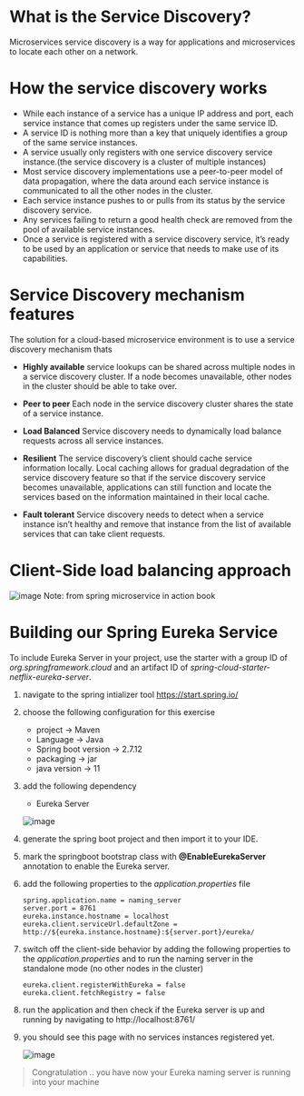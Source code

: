 # What is the Service Discovery?
Microservices service discovery is a way for applications and microservices to locate each other on a network.

# How the service discovery works
- While each instance of a service has a unique IP address and port, each service instance that comes up registers under the same service ID. 
- A service ID is nothing more than a key that uniquely identifies a group of the same service instances.
- A service usually only registers with one service discovery service instance.(the service discovery is a cluster of multiple instances) 
- Most service discovery implementations use a peer-to-peer model of data propagation, where the data around each service instance is communicated to all the other nodes in the cluster.
- Each service instance pushes to or pulls from its status by the service discovery service. 
- Any services failing to return a good health check are removed from the pool of available service instances.
- Once a service is registered with a service discovery service, it’s ready to be used by an application or service that needs to make use of its capabilities.


# Service Discovery mechanism features
The solution for a cloud-based microservice environment is to use a service discovery mechanism thats
- **Highly available**
    service lookups can be shared across multiple nodes in a service discovery cluster. If a node becomes unavailable, other nodes in the cluster should be able to take over.

- **Peer to peer**
    Each node in the service discovery cluster shares the state of a service instance.
    
- **Load Balanced**
    Service discovery needs to dynamically load balance requests across all service instances.

- **Resilient**
    The service discovery’s client should cache service information locally. Local caching allows for gradual degradation of the service discovery feature so that if the service discovery service becomes unavailable, applications can still function and locate the services based on the information maintained in their local cache.

- **Fault tolerant**
    Service discovery needs to detect when a service instance isn’t healthy and remove that instance from the list of available services that can take client requests.
        
    
# Client-Side load balancing approach

![image](https://github.com/shaimaa-hshalaby/Microservice-with-spring-cloud-guide/assets/3264417/877d754e-0dbe-4f0e-9a00-168dc1876384)
    Note: from spring microservice in action book
    
    
 # Building our Spring Eureka Service
 To include Eureka Server in your project, use the starter with a group ID of *org.springframework.cloud* and an artifact ID of *spring-cloud-starter-netflix-eureka-server*.
 
 1. navigate to the spring intializer tool https://start.spring.io/
 2. choose the following configuration for this exercise
    - project -> Maven
    - Language -> Java
    - Spring boot version -> 2.7.12
    - packaging -> jar
    - java version -> 11

 3. add the following dependency
    - Eureka Server

    ![image](https://github.com/shaimaa-hshalaby/Microservice-with-spring-cloud-guide/assets/3264417/9c762b07-1cd9-4915-8917-6d434d7d2982)
    
 4. generate the spring boot project and then import it to your IDE.
 5. mark the springboot bootstrap class with **@EnableEurekaServer** annotation to enable the Eureka server.
 6. add the following properties to the *application.properties* file
    ```
    spring.application.name = naming_server
    server.port = 8761
    eureka.instance.hostname = localhost
    eureka.client.serviceUrl.defaultZone = http://${eureka.instance.hostname}:${server.port}/eureka/

    ```
    
 7. switch off the client-side behavior by adding the following properties to the *application.properties* and to run the naming server in the standalone mode (no other nodes in the cluster)
 
    ```
    eureka.client.registerWithEureka = false
    eureka.client.fetchRegistry = false
    ```
    
 8. run the application and then check if the Eureka server is up and running by navigating to http://localhost:8761/
 9. you should see this page with no services instances registered yet.
 
     ![image](https://github.com/shaimaa-hshalaby/Microservice-with-spring-cloud-guide/assets/3264417/dfcff679-4ebe-4933-b847-c63bf5244d31)

> Congratulation .. you have now your Eureka naming server is running into your machine



